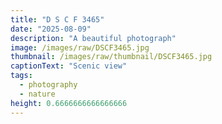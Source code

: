 ```yaml
---
title: "D S C F 3465"
date: "2025-08-09"
description: "A beautiful photograph"
image: /images/raw/DSCF3465.jpg
thumbnail: /images/raw/thumbnail/DSCF3465.jpg
captionText: "Scenic view"
tags:
  - photography
  - nature
height: 0.6666666666666666
---
```

